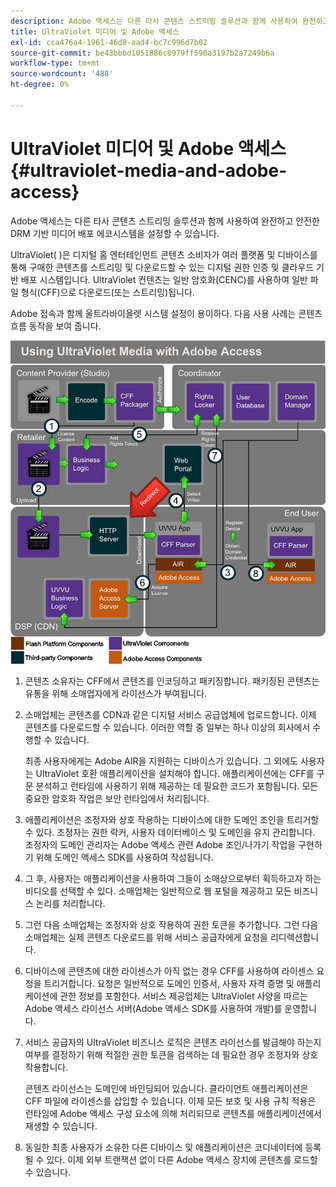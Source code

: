 ```yaml
---
description: Adobe 액세스는 다른 타사 콘텐츠 스트리밍 솔루션과 함께 사용하여 완전하고 안전한 DRM 기반 미디어 배포 에코시스템을 설정할 수 있습니다.
title: UltraViolet 미디어 및 Adobe 액세스
exl-id: cca476a4-1961-46d8-aad4-bc7c996d7b02
source-git-commit: be43bbbd1051886c8979ff590a3197b2a7249b6a
workflow-type: tm+mt
source-wordcount: '488'
ht-degree: 0%

---
```


# UltraViolet 미디어 및 Adobe 액세스 {#ultraviolet-media-and-adobe-access}

Adobe 액세스는 다른 타사 콘텐츠 스트리밍 솔루션과 함께 사용하여 완전하고 안전한 DRM 기반 미디어 배포 에코시스템을 설정할 수 있습니다.

UltraViolet( [](https://www.uvvu.com/))은 디지털 홈 엔터테인먼트 콘텐츠 소비자가 여러 플랫폼 및 디바이스를 통해 구매한 콘텐츠를 스트리밍 및 다운로드할 수 있는 디지털 권한 인증 및 클라우드 기반 배포 시스템입니다. UltraViolet 컨텐츠는 일반 암호화(CENC)를 사용하여 일반 파일 형식(CFF)으로 다운로드(또는 스트리밍)됩니다.

Adobe 접속과 함께 울트라바이올렛 시스템 설정이 용이하다. 다음 사용 사례는 콘텐츠 흐름 동작을 보여 줍니다.

<!--<a id="fig_cxy_dc2_44"></a>-->

![](assets/AdobeUV_web.png)

1. 콘텐츠 소유자는 CFF에서 콘텐츠를 인코딩하고 패키징합니다. 패키징된 콘텐츠는 유통을 위해 소매업자에게 라이선스가 부여됩니다.
1. 소매업체는 콘텐츠를 CDN과 같은 디지털 서비스 공급업체에 업로드합니다. 이제 콘텐츠를 다운로드할 수 있습니다. 이러한 역할 중 일부는 하나 이상의 회사에서 수행할 수 있습니다.

   최종 사용자에게는 Adobe AIR을 지원하는 디바이스가 있습니다. 그 외에도 사용자는 UltraViolet 호환 애플리케이션을 설치해야 합니다. 애플리케이션에는 CFF를 구문 분석하고 런타임에 사용하기 위해 제공하는 데 필요한 코드가 포함됩니다. 모든 중요한 암호화 작업은 보안 런타임에서 처리됩니다.
1. 애플리케이션은 조정자와 상호 작용하는 디바이스에 대한 도메인 조인을 트리거할 수 있다. 조정자는 권한 락커, 사용자 데이터베이스 및 도메인을 유지 관리합니다. 조정자의 도메인 관리자는 Adobe 액세스 관련 Adobe 조인/나가기 작업을 구현하기 위해 도메인 액세스 SDK를 사용하여 작성됩니다.
1. 그 후, 사용자는 애플리케이션을 사용하여 그들이 소매상으로부터 획득하고자 하는 비디오를 선택할 수 있다. 소매업체는 일반적으로 웹 포털을 제공하고 모든 비즈니스 논리를 처리합니다.
1. 그런 다음 소매업체는 조정자와 상호 작용하여 권한 토큰을 추가합니다. 그런 다음 소매업체는 실제 콘텐츠 다운로드를 위해 서비스 공급자에게 요청을 리디렉션합니다.
1. 디바이스에 콘텐츠에 대한 라이센스가 아직 없는 경우 CFF를 사용하여 라이센스 요청을 트리거합니다. 요청은 일반적으로 도메인 인증서, 사용자 자격 증명 및 애플리케이션에 관한 정보를 포함한다. 서비스 제공업체는 UltraViolet 사양을 따르는 Adobe 액세스 라이선스 서버(Adobe 액세스 SDK를 사용하여 개발)를 운영합니다.
1. 서비스 공급자의 UltraViolet 비즈니스 로직은 콘텐츠 라이선스를 발급해야 하는지 여부를 결정하기 위해 적절한 권한 토큰을 검색하는 데 필요한 경우 조정자와 상호 작용합니다.

   콘텐츠 라이선스는 도메인에 바인딩되어 있습니다. 클라이언트 애플리케이션은 CFF 파일에 라이센스를 삽입할 수 있습니다. 이제 모든 보호 및 사용 규칙 적용은 런타임에 Adobe 액세스 구성 요소에 의해 처리되므로 콘텐츠를 애플리케이션에서 재생할 수 있습니다.
1. 동일한 최종 사용자가 소유한 다른 디바이스 및 애플리케이션은 코디네이터에 등록될 수 있다. 이제 외부 트랜잭션 없이 다른 Adobe 액세스 장치에 콘텐츠를 로드할 수 있습니다.
